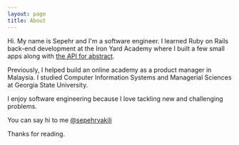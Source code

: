 ```yaml
---
layout: page
title: About
---
```


Hi. My name is Sepehr and I'm a software engineer. I learned Ruby on Rails back-end development at the Iron Yard Academy where I built a few small apps along with [the API for abstract](https://github.com/sepehrvakili/abstract-be).

Previously, I helped build an online academy as a product manager in Malaysia. I studied Computer Information Systems and Managerial Sciences at Georgia State University.

I enjoy software engineering because I love tackling new and challenging problems. 

You can say hi to me [@sepehrvakili](https://twitter.com/sepehrvakili)

Thanks for reading. 
